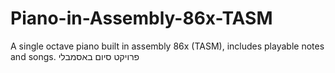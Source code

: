 # Piano-in-Assembly-86x-TASM
A single octave piano built in assembly 86x (TASM), includes playable notes and songs. פרויקט סיום באסמבלי
